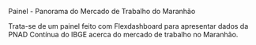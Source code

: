 Painel - Panorama do Mercado de Trabalho do Maranhão

Trata-se de um painel feito com Flexdashboard para apresentar dados da PNAD Contínua do IBGE acerca do mercado de trabalho no Maranhão. 

